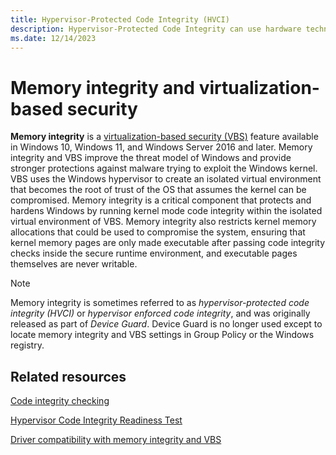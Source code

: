 ```yaml
---
title: Hypervisor-Protected Code Integrity (HVCI) 
description: Hypervisor-Protected Code Integrity can use hardware technology and virtualization to isolate the Code Integrity (CI) decision-making function from the rest of the Windows operating system.
ms.date: 12/14/2023
---
```


# Memory integrity and virtualization-based security

**Memory integrity** is a [virtualization-based security (VBS)](/windows-hardware/design/device-experiences/oem-vbs) feature available in Windows 10, Windows 11, and Windows Server 2016 and later. Memory integrity and VBS improve the threat model of Windows and provide stronger protections against malware trying to exploit the Windows kernel. VBS uses the Windows hypervisor to create an isolated virtual environment that becomes the root of trust of the OS that assumes the kernel can be compromised. Memory integrity is a critical component that protects and hardens Windows by running kernel mode code integrity within the isolated virtual environment of VBS. Memory integrity also restricts kernel memory allocations that could be used to compromise the system, ensuring that kernel memory pages are only made executable after passing code integrity checks inside the secure runtime environment, and executable pages themselves are never writable.

> [!NOTE]
> Memory integrity is sometimes referred to as *hypervisor-protected code integrity (HVCI)* or *hypervisor enforced code integrity*, and was originally released as part of *Device Guard*. Device Guard is no longer used except to locate memory integrity and VBS settings in Group Policy or the Windows registry.

## Related resources

[Code integrity checking](../devtest/code-integrity-checking.md)

[Hypervisor Code Integrity Readiness Test](/windows-hardware/test/hlk/testref/b972fc52-2468-4462-9799-6a1898808c86)

[Driver compatibility with memory integrity and VBS](/windows-hardware/test/hlk/testref/driver-compatibility-with-device-guard)
